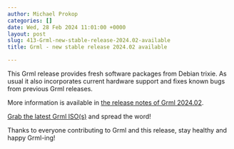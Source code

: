 ```yaml
---
author: Michael Prokop
categories: []
date: Wed, 28 Feb 2024 11:01:00 +0000
layout: post
slug: 413-Grml-new-stable-release-2024.02-available
title: Grml - new stable release 2024.02 available

---
```

This Grml release provides fresh software packages from Debian trixie. As usual it also incorporates current hardware support and fixes known bugs from previous Grml releases.

More information is available in [the release notes of Grml 2024\.02](https://grml.org/changelogs/README-grml-2024.02/?via_grmlblog).

[Grab the latest Grml ISO(s)](https://grml.org/download/?via_grmlblog) and spread the word!

Thanks to everyone contributing to Grml and this release, stay healthy and happy Grml\-ing!
